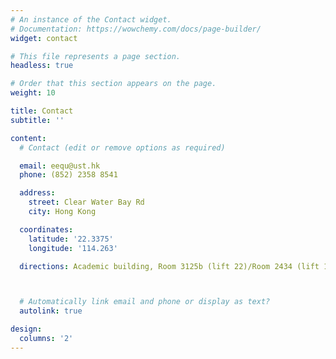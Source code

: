 ```yaml
---
# An instance of the Contact widget.
# Documentation: https://wowchemy.com/docs/page-builder/
widget: contact

# This file represents a page section.
headless: true

# Order that this section appears on the page.
weight: 10

title: Contact
subtitle: ''

content:
  # Contact (edit or remove options as required)

  email: eequ@ust.hk
  phone: (852) 2358 8541

  address:
    street: Clear Water Bay Rd
    city: Hong Kong

  coordinates:
    latitude: '22.3375'
    longitude: '114.263'

  directions: Academic building, Room 3125b (lift 22)/Room 2434 (lift 17)



  # Automatically link email and phone or display as text?
  autolink: true

design:
  columns: '2'
---
```


